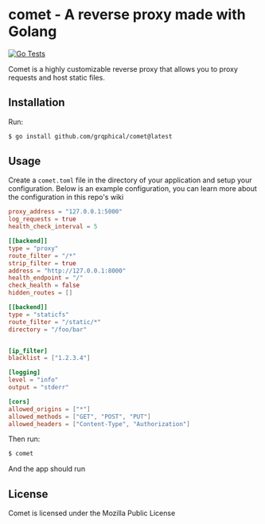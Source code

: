 # comet - A reverse proxy made with Golang

[![Go Tests](https://github.com/grqphical/comet/actions/workflows/go.yml/badge.svg)](https://github.com/grqphical/comet/actions/workflows/go.yml)

Comet is a highly customizable reverse proxy that allows you to proxy requests and host static files.

## Installation

Run:

```bash
$ go install github.com/grqphical/comet@latest
```

## Usage

Create a `comet.toml` file in the directory of your application and setup your configuration. Below is an example configuration, you can learn more about the configuration in this repo's wiki

```toml
proxy_address = "127.0.0.1:5000"
log_requests = true
health_check_interval = 5

[[backend]]
type = "proxy"
route_filter = "/*"
strip_filter = true
address = "http://127.0.0.1:8000"
health_endpoint = "/"
check_health = false
hidden_routes = []

[[backend]]
type = "staticfs"
route_filter = "/static/*"
directory = "/foo/bar"


[ip_filter]
blacklist = ["1.2.3.4"]

[logging]
level = "info"
output = "stderr"

[cors]
allowed_origins = ["*"]
allowed_methods = ["GET", "POST", "PUT"]
allowed_headers = ["Content-Type", "Authorization"]
```

Then run:

```bash
$ comet
```

And the app should run

## License

Comet is licensed under the Mozilla Public License
